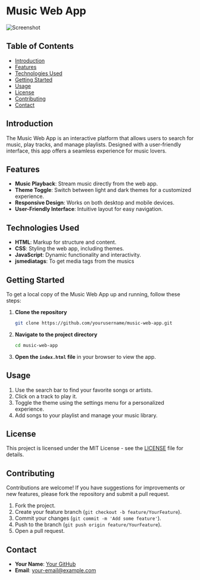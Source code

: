 # Music Web App

![Screenshot](https://github.com/user-attachments/assets/f71e2a01-8806-4cea-9861-ab89a7705584)

## Table of Contents
- [Introduction](#introduction)
- [Features](#features)
- [Technologies Used](#technologies-used)
- [Getting Started](#getting-started)
- [Usage](#usage)
- [License](#license)
- [Contributing](#contributing)
- [Contact](#contact)

## Introduction
The Music Web App is an interactive platform that allows users to search for music, play tracks, and manage playlists. Designed with a user-friendly interface, this app offers a seamless experience for music lovers.

## Features
- **Music Playback**: Stream music directly from the web app.
- **Theme Toggle**: Switch between light and dark themes for a customized experience.
- **Responsive Design**: Works on both desktop and mobile devices.
- **User-Friendly Interface**: Intuitive layout for easy navigation.

## Technologies Used
- **HTML**: Markup for structure and content.
- **CSS**: Styling the web app, including themes.
- **JavaScript**: Dynamic functionality and interactivity.
- **jsmediatags**: To get media tags from the musics

## Getting Started
To get a local copy of the Music Web App up and running, follow these steps:

1. **Clone the repository**
   ```bash
   git clone https://github.com/yourusername/music-web-app.git
   ```
2. **Navigate to the project directory**
   ```bash
   cd music-web-app
   ```
3. **Open the `index.html` file** in your browser to view the app.

## Usage
1. Use the search bar to find your favorite songs or artists.
2. Click on a track to play it.
3. Toggle the theme using the settings menu for a personalized experience.
4. Add songs to your playlist and manage your music library.

## License
This project is licensed under the MIT License - see the [LICENSE](LICENSE) file for details.

## Contributing
Contributions are welcome! If you have suggestions for improvements or new features, please fork the repository and submit a pull request.

1. Fork the project.
2. Create your feature branch (`git checkout -b feature/YourFeature`).
3. Commit your changes (`git commit -m 'Add some feature'`).
4. Push to the branch (`git push origin feature/YourFeature`).
5. Open a pull request.

## Contact
- **Your Name**: [Your GitHub](https://github.com/Alqudusy)
- **Email**: your-email@example.com
